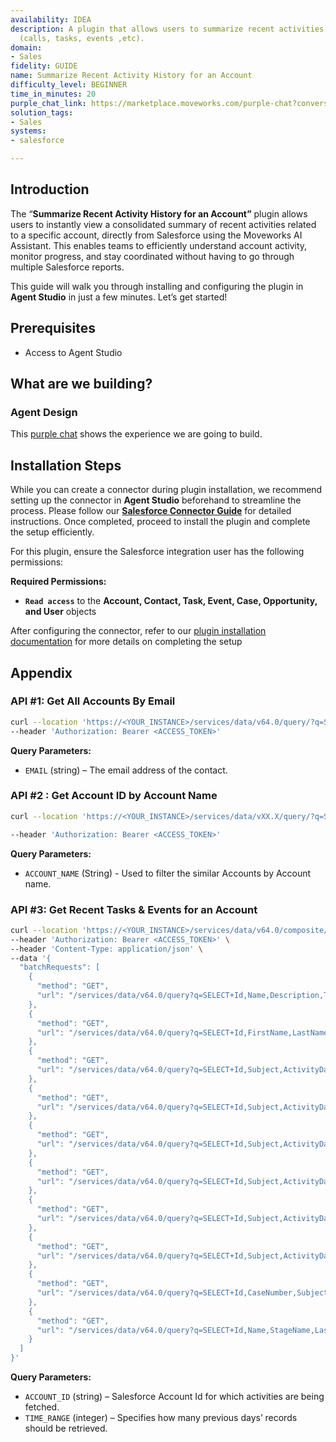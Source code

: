 ```yaml
---
availability: IDEA
description: A plugin that allows users to summarize recent activities for an account
  (calls, tasks, events ,etc).
domain:
- Sales
fidelity: GUIDE
name: Summarize Recent Activity History for an Account
difficulty_level: BEGINNER
time_in_minutes: 20
purple_chat_link: https://marketplace.moveworks.com/purple-chat?conversation=%7B%22messages%22%3A%5B%7B%22parts%22%3A%5B%7B%22richText%22%3A%22Summarize+the+activity+history+for+an+account.%22%7D%5D%2C%22role%22%3A%22user%22%7D%2C%7B%22parts%22%3A%5B%7B%22richText%22%3A%22%3Cp+xmlns%3D%5C%22http%3A%2F%2Fwww.w3.org%2F1999%2Fxhtml%5C%22%3EOf+course.+Here+is+a+list+of+your+accounts.+Which+one+would+you+like+to+see+the+activity+history+for%3F+Please+reply+with+the+number.%3C%2Fp%3E%3Col+xmlns%3D%5C%22http%3A%2F%2Fwww.w3.org%2F1999%2Fxhtml%5C%22%3E%3Cli%3EApex+Solutions%3C%2Fli%3E%3Cli%3EGlobal+Exports+Inc.%3C%2Fli%3E%3Cli%3EInnovatech+Builders%3C%2Fli%3E%3Cli%3ESummit+Financial%3C%2Fli%3E%3C%2Fol%3E%22%7D%5D%2C%22role%22%3A%22assistant%22%7D%2C%7B%22parts%22%3A%5B%7B%22richText%22%3A%221%22%7D%5D%2C%22role%22%3A%22user%22%7D%2C%7B%22parts%22%3A%5B%7B%22richText%22%3A%22%3Cp+xmlns%3D%5C%22http%3A%2F%2Fwww.w3.org%2F1999%2Fxhtml%5C%22%3EOkay%2C+I+will+summarize+activity+for+%3Cb%3EApex+Solutions%3C%2Fb%3E.+How+far+back+should+I+look%3F+You+can+reply+with+a+number+of+days+%28e.g.%2C+30%2C+60%2C+90%29.%3C%2Fp%3E%22%7D%5D%2C%22role%22%3A%22assistant%22%7D%2C%7B%22parts%22%3A%5B%7B%22richText%22%3A%2260%22%7D%5D%2C%22role%22%3A%22user%22%7D%2C%7B%22parts%22%3A%5B%7B%22richText%22%3A%22%3Cp+xmlns%3D%5C%22http%3A%2F%2Fwww.w3.org%2F1999%2Fxhtml%5C%22%3EHere+is+the+activity+summary+for+%3Cb%3EApex+Solutions%3C%2Fb%3E+for+the+past+60+days%3A%3C%2Fp%3E%3Cul+xmlns%3D%5C%22http%3A%2F%2Fwww.w3.org%2F1999%2Fxhtml%5C%22%3E%3Cli%3E%3Cb%3EJuly+28%2C+2025+%28Call%29%3A%3C%2Fb%3E+Spoke+with+Michael+Johnson+regarding+the+Q4+implementation+timeline.%3C%2Fli%3E%3Cli%3E%3Cb%3EJuly+15%2C+2025+%28Email%29%3A%3C%2Fb%3E+Sent+proposal+documents+to+Sarah+Davis.%3C%2Fli%3E%3Cli%3E%3Cb%3EJuly+14%2C+2025+%28Task%29%3A%3C%2Fb%3E+Followed+up+on+pricing+question.%3C%2Fli%3E%3Cli%3E%3Cb%3EJune+25%2C+2025+%28Event%29%3A%3C%2Fb%3E+Q3+Business+Review+meeting+with+Michael+Johnson.%3C%2Fli%3E%3Cli%3E%3Cb%3EJune+18%2C+2025+%28Call%29%3A%3C%2Fb%3E+Initial+discovery+call+with+the+technical+team.%3C%2Fli%3E%3C%2Ful%3E%3Cp+xmlns%3D%5C%22http%3A%2F%2Fwww.w3.org%2F1999%2Fxhtml%5C%22%3EThis+is+the+complete+activity+history+for+the+selected+period.%3C%2Fp%3E%22%7D%2C%7B%22citations%22%3A%5B%7B%22citationTitle%22%3A%22Apex+Solutions%22%2C%22connectorName%22%3A%22salesforce%22%7D%5D%7D%5D%2C%22role%22%3A%22assistant%22%7D%5D%7D
solution_tags:
- Sales
systems:
- salesforce

---
```

## Introduction

The “**Summarize Recent Activity History for an Account”** plugin allows users to instantly view a consolidated summary of recent activities related to a specific account, directly from Salesforce using the Moveworks AI Assistant. This enables teams to efficiently understand account activity, monitor progress, and stay coordinated without having to go through multiple Salesforce reports.

This guide will walk you through installing and configuring the plugin in **Agent Studio** in just a few minutes. Let’s get started!

## **Prerequisites**

- Access to Agent Studio

## **What are we building?**

### Agent Design

This [purple chat](https://marketplace.moveworks.com/purple-chat?conversation=%7B%22messages%22%3A%5B%7B%22role%22%3A%22user%22%2C%22parts%22%3A%5B%7B%22richText%22%3A%22I+need+a+summary+of+one+of+my+accounts.%22%7D%5D%7D%2C%7B%22role%22%3A%22assistant%22%2C%22parts%22%3A%5B%7B%22richText%22%3A%22Certainly.+How+would+you+like+to+find+the+account%3F+Please+reply+with+the+number.%22%7D%2C%7B%22richText%22%3A%221.+Select+from+a+list+of+my+accounts%3Cbr+xmlns%3D%5C%22http%3A%2F%2Fwww.w3.org%2F1999%2Fxhtml%5C%22+%2F%3E2.+Search+by+account+name%22%7D%5D%7D%2C%7B%22role%22%3A%22user%22%2C%22parts%22%3A%5B%7B%22richText%22%3A%221%22%7D%5D%7D%2C%7B%22role%22%3A%22assistant%22%2C%22parts%22%3A%5B%7B%22reasoningSteps%22%3A%5B%7B%22status%22%3A%22success%22%2C%22richText%22%3A%22Retrieving+your+accounts+from+Salesforce.%22%7D%5D%7D%2C%7B%22richText%22%3A%22Here+is+a+list+of+your+accounts.+Which+one+would+you+like+a+summary+for%3F+Please+reply+with+the+number.%22%7D%2C%7B%22richText%22%3A%221.+Apex+Solutions%3Cbr+xmlns%3D%5C%22http%3A%2F%2Fwww.w3.org%2F1999%2Fxhtml%5C%22+%2F%3E2.+Global+Exports+Inc.%3Cbr+xmlns%3D%5C%22http%3A%2F%2Fwww.w3.org%2F1999%2Fxhtml%5C%22+%2F%3E3.+Innovatech+Builders%22%7D%5D%7D%2C%7B%22role%22%3A%22user%22%2C%22parts%22%3A%5B%7B%22richText%22%3A%221%22%7D%5D%7D%2C%7B%22role%22%3A%22assistant%22%2C%22parts%22%3A%5B%7B%22richText%22%3A%22Okay%2C+I+will+generate+a+summary+for+%3Cb+xmlns%3D%5C%22http%3A%2F%2Fwww.w3.org%2F1999%2Fxhtml%5C%22%3EApex+Solutions%3C%2Fb%3E.+How+far+back+should+I+look+for+recent+activities%3F+You+can+reply+with+a+number+of+days+%28e.g.%2C+30%2C+90%29.%22%7D%5D%7D%2C%7B%22role%22%3A%22user%22%2C%22parts%22%3A%5B%7B%22richText%22%3A%2230%22%7D%5D%7D%2C%7B%22role%22%3A%22assistant%22%2C%22parts%22%3A%5B%7B%22reasoningSteps%22%3A%5B%7B%22status%22%3A%22success%22%2C%22richText%22%3A%22Querying+Salesforce+for+Apex+Solutions+summary+and+activities+for+the+last+30+days.%22%7D%5D%7D%2C%7B%22richText%22%3A%22Here+is+the+summary+for+%3Cb+xmlns%3D%5C%22http%3A%2F%2Fwww.w3.org%2F1999%2Fxhtml%5C%22%3EApex+Solutions%3C%2Fb%3E%3A%3Cbr+xmlns%3D%5C%22http%3A%2F%2Fwww.w3.org%2F1999%2Fxhtml%5C%22+%2F%3E%3Cbr+xmlns%3D%5C%22http%3A%2F%2Fwww.w3.org%2F1999%2Fxhtml%5C%22+%2F%3E%3Cb+xmlns%3D%5C%22http%3A%2F%2Fwww.w3.org%2F1999%2Fxhtml%5C%22%3EKey+Contacts%3C%2Fb%3E%3Cul+xmlns%3D%5C%22http%3A%2F%2Fwww.w3.org%2F1999%2Fxhtml%5C%22%3E%3Cli%3EJohn+Smith%2C+VP+of+Operations%3C%2Fli%3E%3Cli%3EEmily+White%2C+Director+of+IT%3C%2Fli%3E%3C%2Ful%3E%3Cb+xmlns%3D%5C%22http%3A%2F%2Fwww.w3.org%2F1999%2Fxhtml%5C%22%3EOpen+Opportunities%3C%2Fb%3E%3Cul+xmlns%3D%5C%22http%3A%2F%2Fwww.w3.org%2F1999%2Fxhtml%5C%22%3E%3Cli%3EName%3A+Project+Highlander+Expansion%3C%2Fli%3E%3Cli%3EStage%3A+Proposal%2FPrice+Quote%3C%2Fli%3E%3Cli%3EAmount%3A+%24150%2C000%3C%2Fli%3E%3C%2Ful%3E%3Cb+xmlns%3D%5C%22http%3A%2F%2Fwww.w3.org%2F1999%2Fxhtml%5C%22%3ERecent+Activity+%28Last+30+Days%29%3C%2Fb%3E%3Cul+xmlns%3D%5C%22http%3A%2F%2Fwww.w3.org%2F1999%2Fxhtml%5C%22%3E%3Cli%3E%3Cb%3ESeptember+8%2C+2025+%28Call%29%3A%3C%2Fb%3E+Logged+by+Jane+Doe.+Subject%3A+%5C%22Discussed+Q4+implementation.%5C%22%3C%2Fli%3E%3Cli%3E%3Cb%3ESeptember+5%2C+2025+%28Event%29%3A%3C%2Fb%3E+Logged+by+John+Smith.+Subject%3A+%5C%22Project+Phoenix+Kick-off+Meeting.%5C%22%3C%2Fli%3E%3Cli%3E%3Cb%3EAugust+27%2C+2025+%28Task%29%3A%3C%2Fb%3E+Created+by+Jane+Doe.+Subject%3A+%5C%22Send+updated+pricing+sheet.%5C%22+Status%3A+%3Ci%3ECompleted%3C%2Fi%3E.%3C%2Fli%3E%3C%2Ful%3E%3Cb+xmlns%3D%5C%22http%3A%2F%2Fwww.w3.org%2F1999%2Fxhtml%5C%22%3EOpen+Support+Cases%3C%2Fb%3E%3Cul+xmlns%3D%5C%22http%3A%2F%2Fwww.w3.org%2F1999%2Fxhtml%5C%22%3E%3Cli%3ECase+%230018432%3A+Integration+question+regarding+API+limits.+Status%3A+%3Ci%3EPending+Engineering%3C%2Fi%3E.%3C%2Fli%3E%3C%2Ful%3EThis+is+the+complete+summary+for+the+account.%22%7D%2C%7B%22citations%22%3A%5B%7B%22connectorName%22%3A%22salesforce%22%2C%22citationTitle%22%3A%22Apex+Solutions%22%7D%5D%7D%5D%7D%5D%7D) shows the experience we are going to build.

## Installation Steps

While you can create a connector during plugin installation, we recommend setting up the connector in **Agent Studio** beforehand to streamline the process. Please follow our [**Salesforce Connector Guide**](https://marketplace.moveworks.com/connectors/salesforce?hist=home%2Cplgn.salesforce-create-campaign-inside-account%2Cbrws#how-to-implement) for detailed instructions. Once completed, proceed to install the plugin and complete the setup efficiently.

For this plugin, ensure the Salesforce integration user has the following permissions:

**Required Permissions:**

- **`Read access`** to the **Account, Contact, Task, Event, Case, Opportunity, and User** objects

After configuring the connector, refer to our [plugin installation documentation](https://help.moveworks.com/docs/ai-agent-marketplace-installation) for more details on completing the setup

## **Appendix**

### **API #1: Get All Accounts By Email**

```bash
curl --location 'https://<YOUR_INSTANCE>/services/data/v64.0/query/?q=SELECT+Id%2C+Name%2C+Type%2C+Industry%2C+CreatedDate+FROM+Account+WHERE+Id+IN+(SELECT+AccountId+FROM+Contact+WHERE+Email%3D%27{{EMAIL}}%27)+ORDER+BY+CreatedDate+DESC' \
--header 'Authorization: Bearer <ACCESS_TOKEN>'

```

**Query Parameters:**

- `EMAIL` (string) – The email address of the contact.

### **API #2 : Get Account ID by Account Name**

```bash
curl --location 'https://<YOUR_INSTANCE>/services/data/vXX.X/query/?q=SELECT+Id%2CName%2CAccountNumber%2CAccountSource%2CType%2CWebsite%2COwner.Name%2CIndustry%2CNumberOfEmployees%2CPhone+FROM+Account+WHERE+Name+LIKE+%27%{{ACCOUNT_NAME}}%%27+ORDER+BY+CreatedDate+DESC' \\

--header 'Authorization: Bearer <ACCESS_TOKEN>'
```

**Query Parameters:**

- `ACCOUNT_NAME` (String) - Used to filter the similar Accounts by Account name.

### API #3: Get Recent Tasks & Events for an Account

```bash
curl --location 'https://<YOUR_INSTANCE>/services/data/v64.0/composite/batch' \
--header 'Authorization: Bearer <ACCESS_TOKEN>' \
--header 'Content-Type: application/json' \
--data '{
  "batchRequests": [
    {
      "method": "GET",
      "url": "/services/data/v64.0/query?q=SELECT+Id,Name,Description,Type,Industry,LastActivityDate,LastModifiedDate+FROM+Account+WHERE+Id='\''{{ACCOUNT_ID}}'\''"
    },
    {
      "method": "GET",
      "url": "/services/data/v64.0/query?q=SELECT+Id,FirstName,LastName,Email,Phone,Title,Owner.Name,LastModifiedDate+FROM+Contact+WHERE+AccountId='\''{{ACCOUNT_ID}}'\''+AND+LastModifiedDate=LAST_N_DAYS:{{TIME_RANGE}}+ORDER+BY+LastModifiedDate+DESC"
    },
    {
      "method": "GET",
      "url": "/services/data/v64.0/query?q=SELECT+Id,Subject,ActivityDate,Status,Owner.Name,Who.Name,What.Name+FROM+Task+WHERE+WhatId='\''{{ACCOUNT_ID}}'\''+AND+LastModifiedDate=LAST_N_DAYS:{{TIME_RANGE}}+ORDER+BY+LastModifiedDate+DESC"
    },
    {
      "method": "GET",
      "url": "/services/data/v64.0/query?q=SELECT+Id,Subject,ActivityDate,Status,Owner.Name,Who.Name,What.Name+FROM+Task+WHERE+WhoId+IN+(SELECT+Id+FROM+Contact+WHERE+AccountId='\''{{ACCOUNT_ID}}'\'' )+AND+LastModifiedDate=LAST_N_DAYS:{{TIME_RANGE}}+ORDER+BY+LastModifiedDate+DESC"
    },
    {
      "method": "GET",
      "url": "/services/data/v64.0/query?q=SELECT+Id,Subject,ActivityDate,Status,Owner.Name,Who.Name,What.Name+FROM+Task+WHERE+WhatId+IN+(SELECT+Id+FROM+Opportunity+WHERE+AccountId='\''{{ACCOUNT_ID}}'\'' )+AND+LastModifiedDate=LAST_N_DAYS:{{TIME_RANGE}}+ORDER+BY+LastModifiedDate+DESC"
    },
    {
      "method": "GET",
      "url": "/services/data/v64.0/query?q=SELECT+Id,Subject,ActivityDate,DurationInMinutes,Owner.Name,Who.Name,What.Name+FROM+Event+WHERE+WhatId='\''{{ACCOUNT_ID}}'\''+AND+LastModifiedDate=LAST_N_DAYS:{{TIME_RANGE}}+ORDER+BY+LastModifiedDate+DESC"
    },
    {
      "method": "GET",
      "url": "/services/data/v64.0/query?q=SELECT+Id,Subject,ActivityDate,DurationInMinutes,Owner.Name,Who.Name,What.Name+FROM+Event+WHERE+WhoId+IN+(SELECT+Id+FROM+Contact+WHERE+AccountId='\''{{ACCOUNT_ID}}'\'' )+AND+LastModifiedDate=LAST_N_DAYS:{{TIME_RANGE}}+ORDER+BY+LastModifiedDate+DESC"
    },
    {
      "method": "GET",
      "url": "/services/data/v64.0/query?q=SELECT+Id,Subject,ActivityDate,DurationInMinutes,Owner.Name,Who.Name,What.Name+FROM+Event+WHERE+WhatId+IN+(SELECT+Id+FROM+Opportunity+WHERE+AccountId='\''{{ACCOUNT_ID}}'\'' )+AND+LastModifiedDate=LAST_N_DAYS:{{TIME_RANGE}}+ORDER+BY+LastModifiedDate+DESC"
    },
    {
      "method": "GET",
      "url": "/services/data/v64.0/query?q=SELECT+Id,CaseNumber,Subject,LastModifiedDate,Status,Priority,CreatedDate,ClosedDate,Owner.Name+FROM+Case+WHERE+AccountId='\''{{ACCOUNT_ID}}'\''+AND+LastModifiedDate=LAST_N_DAYS:{{TIME_RANGE}}+ORDER+BY+LastModifiedDate+DESC"
    },
    {
      "method": "GET",
      "url": "/services/data/v64.0/query?q=SELECT+Id,Name,StageName,LastModifiedDate,Amount,CloseDate,Owner.Name,CreatedDate+FROM+Opportunity+WHERE+AccountId='\''{{ACCOUNT_ID}}'\''+AND+LastModifiedDate=LAST_N_DAYS:{{TIME_RANGE}}+ORDER+BY+LastModifiedDate+DESC"
    }
  ]
}'
```

**Query Parameters:**

- `ACCOUNT_ID` (string) – Salesforce Account Id for which activities are being fetched.
- `TIME_RANGE` (integer) – Specifies how many previous days’ records should be retrieved.